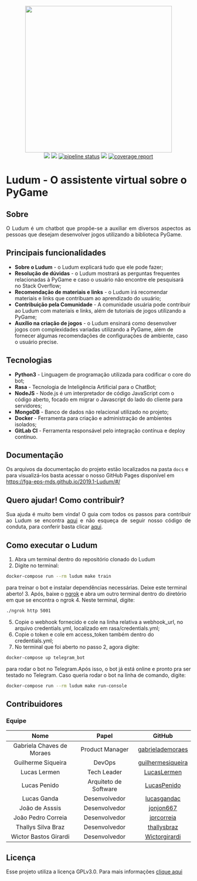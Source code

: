 <p align="center"> <img src="imagens/Ludum_LogoFinal(sem_fundo).png" width="auto" height="400" /> 
<br>    
<a href="https://www.gnu.org/licenses/gpl-3.0.pt-br.html"><img src="https://img.shields.io/badge/licence-GPL3-green.svg"/></a> <a href="CODE_OF_CONDUCT.md"><img src="https://img.shields.io/badge/Contributor%20Covenant-v1.4%20adopted-ff69b4.svg"></a> 
<a href="https://gitlab.com/guilhermesiqueira/2019-1-Ludum/commits/development"><img alt="pipeline status" src="https://gitlab.com/guilhermesiqueira/2019-1-Ludum/badges/development/pipeline.svg" /></a>
<a href="https://codeclimate.com/github/fga-eps-mds/2019.1-Ludum/maintainability"><img src="https://api.codeclimate.com/v1/badges/cb8e7c95b446f448d64f/maintainability" /></a>
<a href="https://gitlab.com/guilhermesiqueira/2019-1-Ludum/commits/development"><img alt="coverage report" src="https://gitlab.com/guilhermesiqueira/2019-1-Ludum/badges/development/coverage.svg" /></a>
</p>


# Ludum - O assistente virtual sobre o PyGame

## Sobre
<p align="justify">O Ludum é um chatbot que propõe-se a auxiliar em diversos aspectos as pessoas que desejam desenvolver jogos utilizando a biblioteca PyGame.</p>

## Principais funcionalidades
* **Sobre o Ludum** - o Ludum explicará tudo que ele pode fazer;
* **Resolução de dúvidas** - o Ludum mostrará as perguntas frequentes relacionadas à PyGame e caso o usuário não encontre ele pesquisará no Stack Overflow;
* **Recomendação de materiais e links** - o Ludum irá recomendar materiais e links que contribuam ao aprendizado do usuário;
* **Contribuição pela Comunidade** - A comunidade usuária pode contribuir ao Ludum com materiais e links, além de tutoriais de jogos utilizando a PyGame;
* **Auxílio na criação de jogos** - o Ludum ensinará como desenvolver jogos com complexidades variadas utilizando a PyGame, além de fornecer algumas recomendações de configurações de ambiente, caso o usuário precise.

## Tecnologias
* **Python3** - Linguagem de programação utilizada para codificar o core do bot;
* **Rasa** - Tecnologia de Inteligência Artificial para o ChatBot;
* **NodeJS** - Node.js é um interpretador de código JavaScript com o código aberto, focado em migrar o Javascript do lado do cliente para servidores;
* **MongoDB** - Banco de dados não relacional utilizado no projeto;
* **Docker** - Ferramenta para criação e administração de ambientes isolados;
* **GitLab CI** - Ferramenta responsável pelo integração contínua e deploy contínuo.

## Documentação
Os arquivos da documentação do projeto estão localizados na pasta `docs` e para visualizá-los basta acessar o nosso GitHub Pages disponível em https://fga-eps-mds.github.io/2019.1-Ludum/#/

## Quero ajudar! Como contribuir?
<p align="justify"> Sua ajuda é muito bem vinda! O guia com todos os passos para contribuir ao Ludum se encontra <a href="https://github.com/fga-eps-mds/2019.1-Ludum/blob/development/CONTRIBUTING.md">aqui</a> e não esqueça de seguir nosso código de conduta, para conferir basta clicar <a href="https://github.com/fga-eps-mds/2019.1-Ludum/blob/master/CODE_OF_CONDUCT.md">aqui</a>.</p>

## Como executar o Ludum
1. Abra um terminal dentro do repositório clonado do Ludum
2. Digite no terminal:
```bash
docker-compose run --rm ludum make train
```
para treinar o bot e instalar dependências necessárias. Deixe este terminal aberto!
3. Após, baixe o [ngrok](https://ngrok.com/download) e abra um outro terminal dentro do diretório em que se encontra o ngrok
4. Neste terminal, digite:
```bash
./ngrok http 5001
```
5. Copie o webhook fornecido e cole na linha relativa a webhook_url, no arquivo credentials.yml, localizado em rasa/credentials.yml;
6. Copie o token e cole em access_token também dentro do credentials.yml;
7. No terminal que foi aberto no passo 2, agora digite:
```bash
docker-compose up telegram_bot
```
para rodar o bot no Telegram.Após isso, o bot já está online e pronto pra ser testado no Telegram.
Caso queria rodar o bot na linha de comando, digite:
```bash
docker-compose run --rm ludum make run-console
```

## Contribuidores
### Equipe
**Nome**|**Papel**| **GitHub**
:--:|:--:|:--:
Gabriela Chaves de Moraes| Product Manager| [gabrielademoraes](https://github.com/gabrielademoraes)
Guilherme Siqueira| DevOps| [guilhermesiqueira](https://github.com/guilhermesiqueira)
Lucas Lermen| Tech Leader| [LucasLermen](https://github.com/LucasLermen)
Lucas Penido| Arquiteto de Software| [LucasPenido](https://github.com/LucasPenido)
Lucas Ganda| Desenvolvedor| [lucasgandac](https://github.com/lucasgandac)
João de Asssis| Desenvolvedor| [jonjon667](https://github.com/jonjon667)
João Pedro Correia| Desenvolvedor| [jprcorreia](https://github.com/jprcorreia)
Thallys Silva Braz| Desenvolvedor| [thallysbraz](https://github.com/thallysbraz)
Wictor Bastos Girardi| Desenvolvedor| [Wictorgirardi](https://github.com/Wictorgirardi)

## Licença
<p align="justify"> Esse projeto utiliza a licença GPLv3.0. Para mais informações <a href="https://github.com/fga-eps-mds/2019.1-Ludum/blob/master/LICENSE">clique aqui</a></p>
